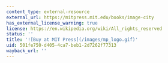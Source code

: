 ```yaml
---
content_type: external-resource
external_url: https://mitpress.mit.edu/books/image-city
has_external_license_warning: true
license: https://en.wikipedia.org/wiki/All_rights_reserved
status: ''
title: '![Buy at MIT Press](/images/mp_logo.gif)'
uid: 501fe750-d405-4ca7-beb1-2d7262f77313
wayback_url: ''
---
```


